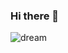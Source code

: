### Hi there 👋

![dream](https://user-images.githubusercontent.com/64429035/138249797-f1439d75-d8bc-424b-a289-8dcb1f8a2d39.jpg)

<!--
**Koartifact/Koartifact** is a ✨ _special_ ✨ repository because its `README.md` (this file) appears on your GitHub profile.

Here are some ideas to get you started:

- 🔭 I’m currently working on ...
- 🌱 I’m currently learning ...
- 👯 I’m looking to collaborate on ...
- 🤔 I’m looking for help with ...
- 💬 Ask me about ...
- 📫 How to reach me: ...
- 😄 Pronouns: ...
- ⚡ Fun fact: ...
-->
